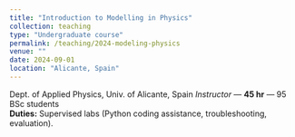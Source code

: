 ```yaml
---
title: "Introduction to Modelling in Physics"
collection: teaching
type: "Undergraduate course"
permalink: /teaching/2024-modeling-physics
venue: ""
date: 2024-09-01
location: "Alicante, Spain"
---
```


Dept. of Applied Physics, Univ. of Alicante, Spain
*Instructor* — **45 hr** — 95 BSc students  
**Duties:** Supervised labs (Python coding assistance, troubleshooting, evaluation).
